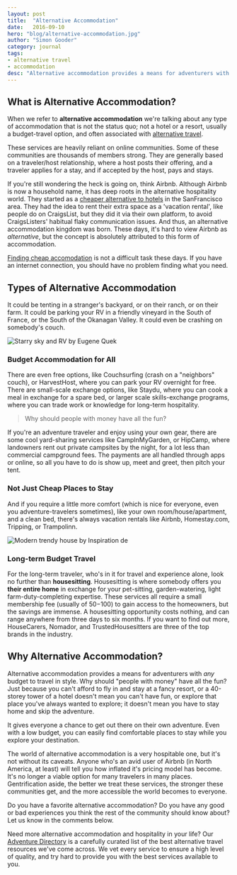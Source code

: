 ```yaml
---
layout: post
title:  "Alternative Accommodation"
date:   2016-09-10
hero: "blog/alternative-accommodation.jpg"
author: "Simon Gooder"
category: journal
tags: 
- alternative travel
- accommodation
desc: "Alternative accommodation provides a means for adventurers with any budget to travel. It gives everyone a chance to get out there on their own adventure. Adventures for everyone!"
---
```


## What is Alternative Accommodation?

When we refer to **alternative accommodation** we're talking about any type of accommodation that is not the status quo; not a hotel or a resort, usually a budget-travel option, and often associated with [alternative travel](http://gohobo.co/journal/what-is-alternative-travel "GoHobo - What is Alternative Travel").

These services are heavily reliant on online communities. Some of these communities are thousands of members strong. They are generally based on a traveler/host relationship, where a host posts their offering, and a traveler applies for a stay, and if accepted by the host, pays and stays. 

If you're still wondering the heck is going on, think Airbnb.
Although Airbnb is now a household name, it has deep roots in the alternative hospitality world. They started as a [cheaper alternative to hotels](https://growthhackers.com/growth-studies/airbnb) in the SanFrancisco area. They had the idea to rent their extra space as a 'vacation rental', like people do on CraigsList, but they did it via their own platform, to avoid CraigsListers' habitual flaky communication issues. And thus, an alternative accommodation kingdom was born. 
These days, it's hard to view Airbnb as *alternative*, but the concept is absolutely attributed to this form of accommodation.

[Finding cheap accomodation](http://www.nomadicmatt.com/travel-tips/finding-cheap-accommodation/ "Nomadic Matt - Finding Cheap Accommodation") is not a difficult task these days. If you have an internet connection, you should have no problem finding what you need.

## Types of Alternative Accommodation
It could be tenting in a stranger's backyard, or on their ranch, or on their farm. It could be parking your RV in a friendly vineyard in the South of France, or the South of the Okanagan Valley. It could even be crashing on somebody's couch. 

![Starry sky and RV by Eugene Quek](/assets/img/blog/alternative-accommodation_rv.jpg "RV and starry sky. Photo by Eugene Quek")

### Budget Accommodation for All
There are even free options, like Couchsurfing (crash on a "neighbors" couch), or HarvestHost, where you can park your RV overnight for free. There are small-scale exchange options, like Staydu, where you can cook a meal in exchange for a spare bed, or larger scale skills-exchange programs, where you can trade work or knowledge for long-term hospitality.  

> Why should people with money have all the fun?

If you're an adventure traveler and enjoy using your own gear, there are some cool yard-sharing services like CampInMyGarden, or HipCamp, where landowners rent out private campsites by the night, for a lot less than commercial campground fees. The payments are all handled through apps or online, so all you have to do is show up, meet and greet, then pitch your tent.  

### Not Just Cheap Places to Stay
And if you require a little more comfort (which is nice for everyone, even you adventure-travelers sometimes), like your own room/house/apartment, and a clean bed, there's always vacation rentals like Airbnb, Homestay.com, Tripping, or Trampolinn.  


![Modern trendy house by Inspiration de](/assets/img/blog/alternative-accommodation_house.jpg "A house for housesitting. Photo by Inspiration de")


### Long-term Budget Travel
For the long-term traveler, who's in it for travel and experience alone, look no further than **housesitting**. Housesitting is where somebody offers you **their entire home** in exchange for your pet-sitting, garden-watering, light farm-duty-completing expertise. These services all require a small membership fee (usually of $50-$100) to gain access to the homeowners, but the savings are immense. A housesitting opportunity costs nothing, and can range anywhere from three days to six months. If you want to find out more, HouseCarers, Nomador, and TrustedHousesitters are three of the top brands in the industry. 


## Why Alternative Accommodation?

Alternative accommodation provides a means for adventurers with *any* budget to travel in style. Why should "people with money" have all the fun? Just because you can't afford to fly in and stay at a fancy resort, or a 40-storey tower of a hotel doesn't mean you can't have fun, or explore that place you've always wanted to explore; it doesn't mean you have to stay home and skip the adventure.

It gives everyone a chance to get out there on their own adventure. Even with a low budget, you can easily find comfortable places to stay while you explore your destination.

The world of alternative accommodation is a very hospitable one, but it's not without its caveats. Anyone who's an avid user of Airbnb (in North America, at least) will tell you how inflated it's pricing model has become. It's no longer a viable option for many travelers in many places. Gentrification aside, the better we treat these services, the stronger these communities get, and the more accessible the world becomes to everyone. 

Do you have a favorite alternative accommodation? Do you have any good or bad experiences you think the rest of the community should know about? Let us know in the comments below.


Need more alternative accommodation and hospitality in your life? Our [Adventure Directory](http://gohobo.co/adventure-directory) is a carefully curated list of the best alternative travel resources we've come across. We vet every service to ensure a high level of quality, and try hard to provide you with the best services available to you.
